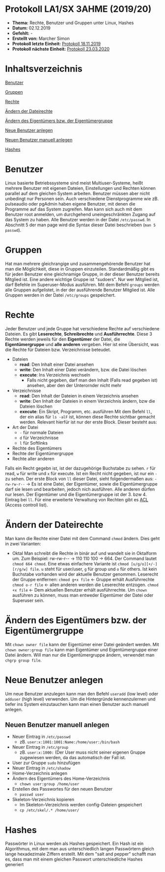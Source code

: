 # Protokoll LA1/SX 3AHME (2019/20)

* **Thema:** Rechte, Benutzer und Gruppen unter Linux, Hashes
* **Datum:** 02.12.2019
* **Gefehlt:** -
* **Erstellt von:** Marcher Simon
* **Protokoll letzte Einheit:** [Protokoll 18.11.2019](https://github.com/HTLMechatronics/m17-3ahme-la1-sx/blob/marsim17/protokolle/protokoll-1-marsim17-2019-18-11.md)
* **Protokoll nächste Einheit:** [Protokoll 23.03.2020](https://github.com/HTLMechatronics/m17-3ahme-la1-sx/blob/marsim17/protokolle/protokoll-3-marsim17-2020-23-03.md)

# Inhaltsverzeichnis

[Benutzer](#benutzer)

[Gruppen](#gruppen)

[Rechte](#rechte)

[Ändern der Dateirechte](#ändern-der-dateirechte)

[Ändern des Eigentümers bzw. der Eigentümergruppe](#ändern-des-eigentümers-bzw-der-eigentümergruppe)

[Neue Benutzer anlegen](#neue-benutzer-anlegen)

[Neuen Benutzer manuell anlegen](#neuen-benutzer-manuell-anlegen)
	
[Hashes](#hashes)

# Benutzer
Linux basierte Betriebssysteme sind meist Multiuser-Systeme, heißt mehrere Benutzer mit eigenen Dateien, Einstellungen und Rechten können parallel auf dem gleichen System arbeiten.
Benutzer müssen aber nicht unbedingt nur Personen sein. Auch verschiedene Dienstprogramme wie zB. pulseaudio oder pgAdmin haben eigene Benutzer, mit denen die Programme auf das System zugreifen. Man kann sich auch mit dem Benutzer root anmelden, um durchgehend uneingeschränkten Zugang auf das System zu haben.
Alle Benutzer werden in der Datei `/etc/passwd`. In Abschnitt 5 der man page wird die Syntax dieser Datei beschrieben (`man 5 passwd`).

# Gruppen
Hat man mehrere gleichrangige und zusammengehörende Benutzer hat man die Möglichkeit, diese in Gruppen einzuteilen. Standardmäßig gibt es für jeden Benutzer eine gleichnamige Gruppe, in der dieser Benutzer bereits Mitglied ist. Eine andere wichtige Gruppe ist "sudoers". Nur wer Mitglied ist, darf Befehle im Superuser-Modus ausführen.
Mit dem Befehl `groups` werden alle Gruppen aufgelistet, in der der ausführende Benutzer Mitglied ist. Alle Gruppen werden in der Datei `/etc/groups` gespeichert.

# Rechte
Jeder Benutzer und jede Gruppe hat verschiedene Rechte auf verschiedene Dateien. Es gibt **Leserechte**, **Schreibrechte** und **Ausführrechte**. Diese 3 Rechte werden jeweils für den **Eigentümer** der Datei, die **Eigentümergruppe** und **alle anderen** vergeben.
Hier ist eine Übersicht, was die Rechte für Dateien bzw. Verzeichnisse beteudet.
* Dateien
	* **read**: Den Inhalt einer Datei ansehen
	* **write**: Den Inhalt einer Datei verändern, bzw. die Datei löschen
	* **execute**: Ins Verzeichnis wechseln 
		* Falls nicht gegeben, darf man den Inhalt (Falls read gegeben ist) ansehen, aber den der Unterornder nicht mehr
* Verzeichnisse
	* **read**: Den Inhalt der Dateien in einem Verzeichnis ansehen
	* **write**: Den Inhalt der Dateien in einem Verzeichnis ändern, bzw die Dateien löschen
	* **execute**: Ein Skript, Programm, etc. ausführen
Mit dem Befehl `ll`, der ein alias für `ls -alF` ist, können diese Rechte sichtbar gemacht werden. Relevant hierfür ist nur der erste Block. Dieser besteht aus:
* Art der Datei
	* `-` für normale Dateien
	* `d` für Verzeichnisse
	* `l` für Softlinks
* Rechte des Eigentümers
* Rechte der Eigentümergruppe
* Rechte aller anderen

Falls ein Recht gegebn ist, ist der dazugehörige Buchstabe zu sehen. `r` für read, `w` für write und `x` für execute. Ist ein Recht nicht gegeben, ist nur ein `-` zu sehen. Der erste Block von `ll` dieser Datei, sieht folgendermaßen aus:
`-rw-rw-r--` -> Es ist eine Datei, der Eigentümer, sowie die Eigentümergruppe darf sie lesen und bearbeiten, jedoch nich ausführen. Alle anderen dürfen nur lesen. Der Eigentümer und die Eigentümergruppe ist der 3. bzw 4. Eintrag bei `ll`.
Für eine erweiterte Verwaltung von Rechten gibt es [ACL](https://wiki.archlinux.org/index.php/Access_Control_Lists) (Access controll list).

# Ändern der Dateirechte
Man kann die Rechte einer Datei mit dem Command `chmod` ändern. Dies geht in zwei Varianten:
* Oktal
Man schreibt die Rechte in binär auf und wandelt sie in Oktalform um. Zum Beispiel: rw-rw-r-- -> 110 110 100 -> 664. Der Command lautet `chmod 664 chmod`. 
Eine etwas einfachere Variante ist `chmod [u/g/o][+/-][r/g/w] file`. `u` steht für user/user, `g` für group und `o` für others. Ist kein Buchstabe vorhanden wird der aktuelle Benutzer genommen.
Leserecht der Gruppe entfernen:
`chmod g+x file` <- Gruppe erhält Ausführrechte
`chmod o-r file` <- allen anderen werden die Leserechte entzogen.
`chmod +x file` <- Dem aktuellen Benutzer erhält ausführrechte.
Um `chown` ausführen zu können, muss man entweder Eigentümer der Datei oder Superuser sein.

# Ändern des Eigentümers bzw. der Eigentümergruppe

Mit `chown owner file` kann der Eigentümer einer Datei geändert werden. Mit `chown owner:group file` kann man Eigentümer und Eigentümergruppe einer Datei ändern. Will man nur die Eigentümergruppe ändern, verwendet man `chgrp group file`.

# Neue Benutzer anlegen
Um neue Benutzer anzulegen kann man den Befehl `useradd` (low level) oder `adduser` (high level) verwenden. Um die Hintergründe kennenzulernen und tiefer ins System einzutauchen kann man einen Benutzer auch manuell anlegen.

## Neuen Benutzer manuell anlegen
* Neuer Eintrag in `/etc/passwd`
	* zB. `user:x:1001:1001:Name:/home/user:/bin/bash`
* Neuer Eintrag in `/etc/group`
 	* zB. `user:x:1000:` (Der User muss nicht seiner eigenen Gruppe zugewiesen werden, da das automatisch der Fall ist.
* User zur Gruppe `sudo` hinzufügen
* Neuer Eintrag in `/etc/shadow`
* Home-Verzeichnis anlegen
* Ändern des Eigentümers des Home-Verzeichnis
	* `chown user:group /home/user`
* Erstellen des Passwortes für den neuen Benutzer
	* `passwd user`
* Skeleton-Verzeichnis kopieren
	* Im Skeleton-Verzeichnis werden config-Dateien gespeichert
	* `cp /etc/skel/.* /home/user/`

# Hashes
Passwörter in Linux werden als Hashes gespeichert. Ein Hash ist ein Algorithmus, mit dem man aus unterschiedlich langen Passwörtern gleich lange hexadezimale Ziffern erstellt. Mit dem "salt and pepper" schafft man es, dass man mit einem gleichen Passwort unterschiedliche Hashes generiert
